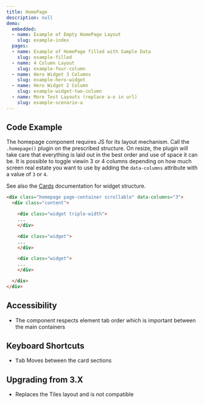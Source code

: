```yaml
---
title: HomePage
description: null
demo:
  embedded:
  - name: Example of Empty HomePage Layout
    slug: example-index
  pages:
  - name: Example of HomePage filled with Sample Data
    slug: example-filled
  - name: 4 Column Layout
    slug: example-four-column
  - name: Hero Widget 3 Columns
    slug: example-hero-widget
  - name: Hero Widget 2 Column
    slug: example-widget-two-column
  - name: More Test Layouts (replace a-o in url)
    slug: example-scenario-a
---
```


## Code Example

The homepage component requires JS for its layout mechanism. Call the `.homepage()` plugin on the prescribed structure. On resize, the plugin will take care that everything is laid out in the best order and use of space it can be. It is possible to toggle viewin 3 or 4 columns depending on how much screen real estate you want to use by adding the `data-columns` attribute with a value of `3` or `4`.

See also the [Cards](./cards) documentation for widget structure.

```html
<div class="homepage page-container scrollable" data-columns="3">
  <div class="content">

    <div class="widget triple-width">
    ...
    </div>

    <div class="widget">
    ...
    </div>

    <div class="widget">
    ...
    </div>

  </div>
</div>
```

## Accessibility

- The component respects element tab order which is important between the main containers

## Keyboard Shortcuts

- <kbd>Tab</kbd> Moves between the card sections

## Upgrading from 3.X

- Replaces the Tiles layout and is not compatible
